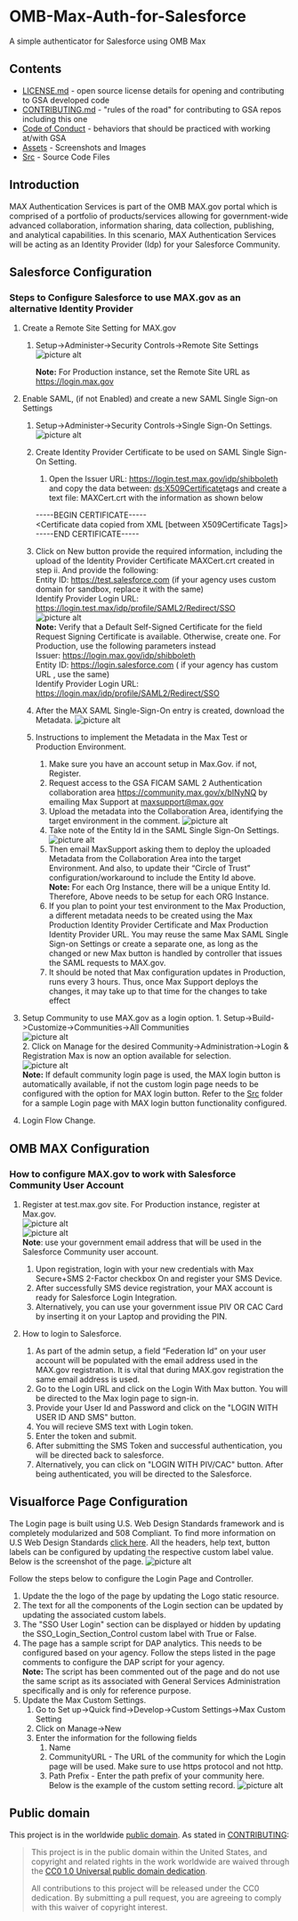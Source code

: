 # OMB-Max-Auth-for-Salesforce
A simple authenticator for Salesforce using OMB Max

## Contents
- [LICENSE.md](LICENSE.md) - open source license details for opening and contributing to GSA developed code
- [CONTRIBUTING.md](CONTRIBUTING.md) - "rules of the road" for contributing to GSA repos including this one
- [Code of Conduct](CODE_OF_CONDUCT.md) - behaviors that should be practiced with working at/with GSA
- [Assets](Assets) - Screenshots and Images
- [Src](Src) - Source Code Files  

## Introduction
MAX Authentication Services is part of the OMB MAX.gov portal which is comprised of a portfolio of products/services allowing for government-wide advanced collaboration, information sharing, data collection, publishing, and analytical capabilities.  In this scenario, MAX Authentication Services will be acting as an Identity Provider (Idp) for your Salesforce Community.

## Salesforce Configuration
### Steps to Configure Salesforce to use MAX.gov as an alternative Identity Provider
1. Create a Remote Site Setting for MAX.gov
    1. Setup->Administer->Security Controls->Remote Site Settings
![picture alt](https://github.com/GSA/OMB-Max-Auth-for-Salesforce/blob/master/Assets/Screenshot1.jpg)

        **Note:** For Production instance, set the Remote Site URL as https://login.max.gov

2. Enable SAML, (if not Enabled) and create a new SAML Single Sign-on Settings
    1. Setup->Administer->Security Controls->Single Sign-On Settings.<br>
    ![picture alt](https://github.com/GSA/OMB-Max-Auth-for-Salesforce/blob/master/Assets/Screenshot2.jpg)
    2.  Create Identity Provider Certificate to be used on SAML Single Sign-On Setting.
        1.  Open the Issuer URL: https://login.test.max.gov/idp/shibboleth and copy the data 
        between: <ds:X509Certificate>tags and create a text file: MAXCert.crt with the information as shown below <br>
       
        -----BEGIN CERTIFICATE----- <br>
        <Certificate data copied from XML [between X509Certificate Tags]> <br>
        -----END CERTIFICATE----- <br>
    3.  Click on New button provide the required information, including the upload of the Identity Provider Certificate               MAXCert.crt created in step ii. And provide the following: <br>
        Entity ID: https://test.salesforce.com (if your agency uses custom domain for sandbox, replace it with the same)<br> 
        Identify Provider Login URL: https://login.test.max/idp/profile/SAML2/Redirect/SSO <br>
        ![picture alt](https://github.com/GSA/OMB-Max-Auth-for-Salesforce/blob/master/Assets/Screenshot3.jpg)<br>
        **Note:** Verify that a Default Self-Signed Certificate for the field Request Signing Certificate is available.               Otherwise, create one. For Production, use the following parameters instead<br>
        Issuer: https://login.max.gov/idp/shibboleth  <br>
        Entity ID: https://login.salesforce.com ( if your agency has custom URL , use the same) <br>
        Identify Provider Login URL: https://login.max/idp/profile/SAML2/Redirect/SSO <br>

    4.  After the MAX SAML Single-Sign-On entry is created, download the Metadata.
    ![picture alt](https://github.com/GSA/OMB-Max-Auth-for-Salesforce/blob/master/Assets/Screenshot4.jpg) <br>
    5.  Instructions to implement the Metadata in the Max Test or Production Environment.
        1.  Make sure you have an account setup in Max.Gov. if not, Register.
        2.  Request access to the GSA FICAM SAML 2 Authentication collaboration area https://community.max.gov/x/bINyNQ by                 emailing Max Support at maxsupport@max.gov 
        3.  Upload the metadata into the Collaboration Area, identifying the target environment in the comment.
            ![picture alt](https://github.com/GSA/OMB-Max-Auth-for-Salesforce/blob/master/Assets/Screenshot5.jpg)
        4.  Take note of the Entity Id in the SAML Single Sign-On Settings.
        ![picture alt](https://github.com/GSA/OMB-Max-Auth-for-Salesforce/blob/master/Assets/Screenshot6.jpg)
        5.  Then email MaxSupport asking them to deploy the uploaded Metadata from the Collaboration Area into the target                 Environment.  And also, to update their “Circle of Trust” configuration/workaround to include the Entity Id above.             <br>
            **Note:** For each Org Instance, there will be a unique Entity Id. Therefore,  Above needs to be setup for each                         ORG Instance.
        6.  If you plan to point your test environment to the Max Production, a different metadata needs to be created using               the  Max Production Identity Provider Certificate and Max Production Identity Provider URL.  You may reuse the                 same Max SAML Single Sign-on Settings or create a separate one, as long as the changed or new Max button is                   handled by controller that issues the SAML requests to MAX.gov.
        7.  It should be noted that Max configuration updates in Production, runs every 3 hours. Thus, once Max Support                   deploys the changes, it may take up to that time for the changes to take effect

3. Setup Community to use MAX.gov as a login option.
        1. Setup->Build->Customize->Communities->All Communities <br>
        ![picture alt](https://github.com/GSA/OMB-Max-Auth-for-Salesforce/blob/master/Assets/Screenshot7.jpg)<br>
        2. Click on Manage for the desired Community->Administration->Login & Registration
           Max is now an option available for selection. <br>
        ![picture alt](https://github.com/GSA/OMB-Max-Auth-for-Salesforce/blob/master/Assets/Screenshot8.jpg)<br>
        **Note:** If default community login page is used, the MAX login button is automatically available, if not the custom                   login page needs to be configured with the option for MAX login button. Refer to the [Src](Src) folder for a                   sample Login page with MAX login button functionality configured.

4. Login Flow Change.


## OMB MAX Configuration
### How to configure MAX.gov to work with Salesforce Community User  Account

1. Register at test.max.gov site. For Production instance, register at Max.gov.<br>
    ![picture alt](https://github.com/GSA/OMB-Max-Auth-for-Salesforce/blob/master/Assets/Screenshot11.jpg)<br>
    ![picture alt](https://github.com/GSA/OMB-Max-Auth-for-Salesforce/blob/master/Assets/Screenshot12.jpg)<br>
    **Note**: use your government email address that will be used in the Salesforce Community user account.
    1. Upon registration, login with your new credentials with Max Secure+SMS 2-Factor checkbox On and register your SMS              Device.
    2. After successfully SMS device registration, your MAX account is ready for Salesforce Login Integration.
    3. Alternatively, you can use your government issue PIV OR CAC Card by inserting it on your Laptop and providing the PIN.
    
2.  How to login to Salesforce.
    1. As part of the admin setup, a field “Federation Id” on your user account will be populated with the email address used         in the MAX.gov registration.  It is vital that during MAX.gov registration the same email address is used.
    2. Go to the Login URL and click on the  Login With Max button. You will be directed to the Max login page to sign-in.
    3. Provide your User Id and Password and click on the "LOGIN WITH USER ID AND SMS"  button.
    4. You will recieve SMS text with Login token.
    5. Enter the token and submit.
    6. After submitting the SMS Token and successful authentication, you will be directed back to salesforce.
    7. Alternatively, you can click on "LOGIN WITH PIV/CAC" button.  After being authenticated, you will be directed to the          Salesforce.


## Visualforce Page Configuration

The Login page is built using U.S. Web Design Standards framework and is completely modularized and 508 Compliant. To find more information on U.S Web Design Standards <a href="https://standards.usa.gov/" target="_blank">click here</a>. All the headers, help text, button labels can be configured by updating the respective custom label value. Below is the screenshot of the page. 
![picture alt](https://github.com/GSA/OMB-Max-Auth-for-Salesforce/blob/master/Assets/Login%20Page.Jpeg)

Follow the steps below to configure the Login Page and Controller.

1.  Update the the logo of the page by updating the Logo static resource. 
2.  The text for all the components of the Login section can be updated by updating the associated custom labels.
3.  The "SSO User Login" section can be displayed or hidden by updating the SSO_Login_Section_Control custom label with True or False. 
4.  The page has a sample script for DAP analytics. This needs to be configured based on your agency. Follow the steps listed in the page comments to configure the DAP script for your agency.<br>
    **Note:** The script has been commented out of the page and do not use the same script as its associated with General Services Administration specifically and is only for reference purpose.
5.  Update the Max Custom Settings.
    1.  Go to Set up->Quick find->Develop->Custom Settings->Max Custom Setting
    2.  Click on Manage->New
    3.  Enter the information for the following fields
        1. Name 
        2. CommunityURL - The URL of the community for which the Login page will be used. Make sure to use https protocol              and not http.
        3. Path Prefix  - Enter the path prefix of your community here. <br>
    Below is the example of the custom setting record.
    ![picture alt](https://github.com/GSA/OMB-Max-Auth-for-Salesforce/blob/master/Assets/Custom%20Setting%20Record.png)
    
## Public domain

This project is in the worldwide [public domain](LICENSE.md). As stated in [CONTRIBUTING](CONTRIBUTING.md):

> This project is in the public domain within the United States, and copyright and related rights in the work worldwide are waived through the [CC0 1.0 Universal public domain dedication](https://creativecommons.org/publicdomain/zero/1.0/).
>
> All contributions to this project will be released under the CC0 dedication. By submitting a pull request, you are agreeing to comply with this waiver of copyright interest.


